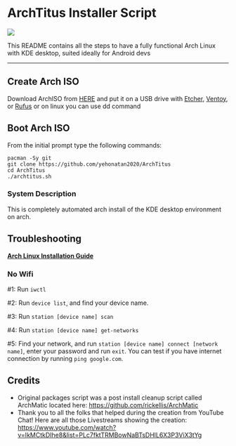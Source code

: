 # ArchTitus Installer Script

<img src="https://i.imgur.com/YiNMnan.png" />

This README contains all the steps to have a fully functional Arch Linux with KDE desktop, suited ideally for Android devs

---
## Create Arch ISO

Download ArchISO from [HERE](https://archlinux.org/download/) and put it on a USB drive with [Etcher](https://www.balena.io/etcher/), [Ventoy](https://www.ventoy.net/en/index.html), or [Rufus](https://rufus.ie/en/)
or on linux you can use dd command


## Boot Arch ISO

From the initial prompt type the following commands:

```
pacman -Sy git
git clone https://github.com/yehonatan2020/ArchTitus
cd ArchTitus
./archtitus.sh
```

### System Description
This is completely automated arch install of the KDE desktop environment on arch.

## Troubleshooting

__[Arch Linux Installation Guide](https://github.com/rickellis/Arch-Linux-Install-Guide)__

### No Wifi

#1: Run `iwctl`

#2: Run `device list`, and find your device name.

#3: Run `station [device name] scan`

#4: Run `station [device name] get-networks`

#5: Find your network, and run `station [device name] connect [network name]`, enter your password and run `exit`. You can test if you have internet connection by running `ping google.com`. 

## Credits

- Original packages script was a post install cleanup script called ArchMatic located here: https://github.com/rickellis/ArchMatic
- Thank you to all the folks that helped during the creation from YouTube Chat! Here are all those Livestreams showing the creation: <https://www.youtube.com/watch?v=IkMCtkDIhe8&list=PLc7fktTRMBowNaBTsDHlL6X3P3ViX3tYg>

